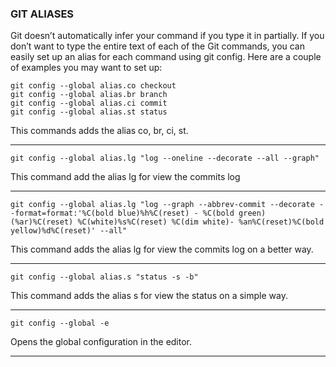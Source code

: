 ### GIT ALIASES
Git doesn’t automatically infer your command if you type it in partially. If you don’t want to type the entire text of each of the Git commands, you can easily set up an alias for each command using git config. Here are a couple of examples you may want to set up:

```
git config --global alias.co checkout
git config --global alias.br branch
git config --global alias.ci commit
git config --global alias.st status
```
This commands adds the alias co, br, ci, st.

---

```
git config --global alias.lg "log --oneline --decorate --all --graph"
```
This command add the alias lg for view the commits log

---

```
git config --global alias.lg "log --graph --abbrev-commit --decorate --format=format:'%C(bold blue)%h%C(reset) - %C(bold green)(%ar)%C(reset) %C(white)%s%C(reset) %C(dim white)- %an%C(reset)%C(bold yellow)%d%C(reset)' --all"
```
This command adds the alias lg for view the commits log on a better way.

---

```
git config --global alias.s "status -s -b"
```
This command adds the alias s for view the status on a simple way.

---

```
git config --global -e
```
Opens the global configuration in the editor.

---